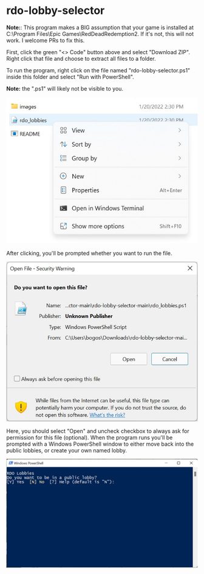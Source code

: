 # rdo-lobby-selector

**Note:**: This program makes a BIG assumption that your game is installed at C:\Program Files\Epic Games\RedDeadRedemption2. If it's not, this will not work. I welcome PRs to fix this.

First, click the green "<> Code" button above and select "Download ZIP". Right click that file and choose to extract all files to a folder.

To run the program, right click on the file named "rdo-lobby-selector.ps1" inside this folder and select "Run with PowerShell". 

**Note:** the ".ps1" will likely not be visible to you.

![right click](images/right-click.jpg)

After clicking, you'll be prompted whether you want to run the file.

![open trust](images/security-warning.jpg)

Here, you should select "Open" and uncheck checkbox to always ask for permission for this file (optional). When the program runs you'll be prompted with a Windows PowerShell window to either move back into the public lobbies, or create your own named lobby.

![powershell](images/powershell.jpg)
